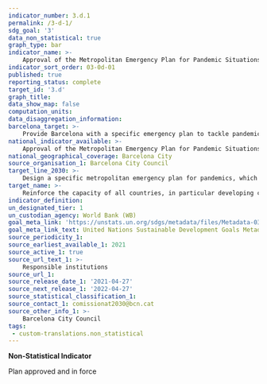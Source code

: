 ```yaml
---
indicator_number: 3.d.1
permalink: /3-d-1/
sdg_goal: '3'
data_non_statistical: true
graph_type: bar
indicator_name: >-
    Approval of the Metropolitan Emergency Plan for Pandemic Situations
indicator_sort_order: 03-0d-01
published: true
reporting_status: complete
target_id: '3.d'
graph_title:
data_show_map: false
computation_units: 
data_disaggregation_information:
barcelona_target: >-
    Provide Barcelona with a specific emergency plan to tackle pandemic situations
national_indicator_available: >-
    Approval of the Metropolitan Emergency Plan for Pandemic Situations
national_geographical_coverage: Barcelona City 
source_organisation_1: Barcelona City Council
target_line_2030: >-
    Design a specific metropolitan emergency plan for pandemics, which foresees urgent actions (identification of establishments and spaces to be converted, acquiring and storing protective materials and equipment, the functioning of basic services, communication, etc.), in accordance with the Barcelona Recovery Pact
target_name: >-
    Reinforce the capacity of all countries, in particular developing countries, in terms of early warnings, reducing risks and risk management for national and world health
indicator_definition:
un_designated_tier: 1
un_custodian_agency: World Bank (WB)
goal_meta_link: 'https://unstats.un.org/sdgs/metadata/files/Metadata-03-0d-01.pdf'
goal_meta_link_text: United Nations Sustainable Development Goals Metadata (pdf 894kB)
source_periodicity_1: 
source_earliest_available_1: 2021
source_active_1: true
source_url_text_1: >-
    Responsible institutions 
source_url_1:
source_release_date_1: '2021-04-27'
source_next_release_1: '2022-04-27'
source_statistical_classification_1: 
source_contact_1: comissionat2030@bcn.cat
source_other_info_1: >-
    Barcelona City Council
tags:
 - custom-translations.non_statistical
---
```

**Non-Statistical Indicator**

Plan approved and in force